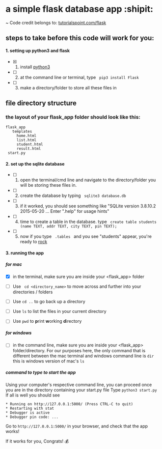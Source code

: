 # a simple flask database app :shipit:

 ~ Code credit belongs to: [tutorialspoint.com/flask](https://www.tutorialspoint.com/flask/flask_sqlite.htm)
 

## steps to take before this code will work for you:
#### 1. setting up python3 and flask
- [x] 1. install [python3](https://www.python.org/downloads/release/python-352/)
- [ ] 2. at the command line or terminal, type ```  pip3 install Flask  ```
- [ ] 3. make a directory/folder to store all these files in

## file directory structure
### the layout of your flask_app folder should look like this:


```
flask_app
   templates
     home.html
     list.html
     student.html
     result.html
 start.py
```


#### 2. set up the sqlite database 
- [ ] 1. open the terminal/cmd line and navigate to the directory/folder you will be storing these files in.
- [ ] 2. create the database by typing ```  sqlite3 database.db  ```
- [ ] 3. if it worked, you should see something like "SQLite version 3.8.10.2 2015-05-20 ... Enter ".help" for usage hints"
- [ ] 4. time to create a table in the database. type ```  create table students (name TEXT, addr TEXT, city TEXT, pin TEXT); ```
- [ ] 5. now if you type ```  .tables  ``` and you see "students" appear, you're ready to [rock](https://www.tutorialspoint.com/flask/flask_sqlite.htm)

#### 3. running the app

##### for mac
- [x] in the terminal, make sure you are inside your <flask_app> folder
- [ ] Use ``` cd <directory_name>``` to move across and further into your directories / folders
- [ ] Use ``` cd .. ``` to go back up a directory
- [ ] Use ``` ls ``` to list the files in your current directory
- [ ] Use ``` pwd ``` to **p**rint **w**orking **d**irectory


##### for windows
- [ ] in the command line, make sure you are inside your <flask_app> folder/directory.
For our purposes here, the only command that is different between the mac terminal and windows command line
is ``` dir ```  this is windows version of mac's ``` ls ```

##### command to type to start the app
Using your computer's respective command line, you can proceed once you are in the directory containing your start.py file
Type ``` python3 start.py ```
If all is well you should see
```
* Running on http://127.0.0.1:5000/ (Press CTRL-C to quit)
* Restarting with stat
* Debugger is active
* Debugger pin code: ...
```
Go to ``` http://127.0.0.1:5000/ ``` in your browser, and check that the app works!

If it works for you, Congrats! :moneybag:


